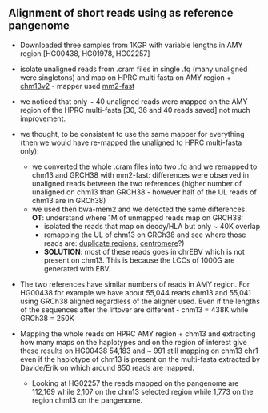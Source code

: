 ## Alignment of short reads using as reference pangenome

- Downloaded three samples from 1KGP with variable lengths in AMY region [HG00438, HG01978, HG02257]
- isolate unaligned reads from .cram files in single .fq (many unaligned were singletons) and map on HPRC multi fasta on AMY region + [chm13v2](https://github.com/marbl/CHM13) - mapper used [mm2-fast](https://github.com/bwa-mem2/mm2-fast)
- we noticed that only ~ 40 unaligned reads were mapped on the AMY region of the HPRC multi-fasta [30, 36 and 40 reads saved] not much improvement.
- we thought, to be consistent to use the same mapper for everything (then we would have re-mapped the unaligned to HPRC multi-fasta only):
    - we converted the whole .cram files into two .fq and we remapped to chm13 and GRCH38 with mm2-fast:  differences were observed in unaligned reads between the two references (higher number of unaligned on chm13 than GRCH38 - however half of the UL reads of chm13 are in GRCh38)
    - we used then bwa-mem2 and we detected the same differences. **OT**: understand where 1M of unmapped reads map on GRCH38:
        - isolated the reads that map on decoy/HLA but only ~ 40K overlap
        - remapping the UL of chm13 on GRCh38 and see where those reads are: [duplicate regions](https://genome.ucsc.edu/cgi-bin/hgTables?hgsid=1422896709_6Ewf7lC3evtdHGvjsKxZwHBgVEsG&clade=mammal&org=Human&db=hg38&hgta_group=rep&hgta_track=fixSeqLiftOverPsl&hgta_table=0&hgta_regionType=genome&position=chr2%3A32%2C915%2C973-32%2C917%2C142&hgta_outputType=primaryTable&hgta_outFileName=), [centromere](https://genome.ucsc.edu/cgi-bin/hgTables?hgsid=1422896709_6Ewf7lC3evtdHGvjsKxZwHBgVEsG&clade=mammal&org=Human&db=hg38&hgta_group=map&hgta_track=centromeres&hgta_table=0&hgta_regionType=genome&position=chr2%3A32%2C915%2C973-32%2C917%2C142&hgta_outputType=primaryTable&hgta_outFileName=)?)
        - **SOLUTION**: most of these reads goes in chrEBV which is not present on chm13. This is because the LCCs of 1000G are generated with EBV.
- The two references have similar numbers of reads in AMY region. For HG00438 for example we have about 55,044 reads chm13 and 55,041 using GRCh38 aligned regardless of the aligner used. Even if the lengths of the sequences after the liftover are different - chm13 = 438K while GRCh38 = 250K

- Mapping the whole reads on HPRC AMY region + chm13 and extracting how many maps on the haplotypes and on the region of interest give these results on HG00438 54,183 and ~ 991 still mapping on chm13 chr1 even if the haplotype of chm13 is present on the multi-fasta extracted by Davide/Erik on which around 850 reads are mapped. 

    - Looking at HG02257 the reads mapped on the pangenome are 112,169 while 2,107 on the chm13 selected region while 1,773 on the region chm13 on the pangenome. 

